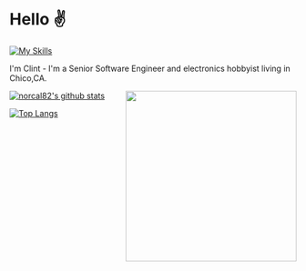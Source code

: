 # Hello :v: 

[![My Skills](https://skillicons.dev/icons?i=linux,python,arduino,nodejs,ruby,rails,js,html,css,sass)](https://skillicons.dev)  

I'm Clint - I'm a Senior Software Engineer and electronics hobbyist living in Chico,CA.

<img align="right" height="auto" width="300px" src="https://bettiga.dev/svg/state?id=ca&background=lightgrey&highlight=tomato&size=196&"></img>
<!-- <img align="right" height="auto" width="400px" src="https://bettiga.dev/svg/world?name=United%20States&background=lightgrey&highlight=tomato&size=256"></img> -->

[![norcal82's github stats](https://github-readme-stats.vercel.app/api?username=norcal82&count_private=true&show_icons=true&theme=vue)](https://github.com/norcal82/github-readme-stats) 

[![Top Langs](https://github-readme-stats.vercel.app/api/top-langs/?username=norcal82&layout=compact)](https://github.com/norcal82/github-readme-stats)
